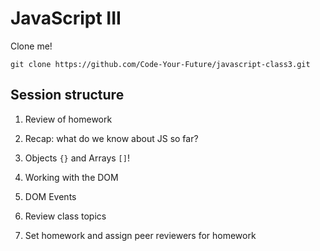 # JavaScript III

Clone me!

```
git clone https://github.com/Code-Your-Future/javascript-class3.git
```

## Session structure


1) Review of homework

2) Recap: what do we know about JS so far?

3) Objects `{}` and Arrays `[]`!

4) Working with the DOM

5) DOM Events

6) Review class topics

7) Set homework and assign peer reviewers for homework
